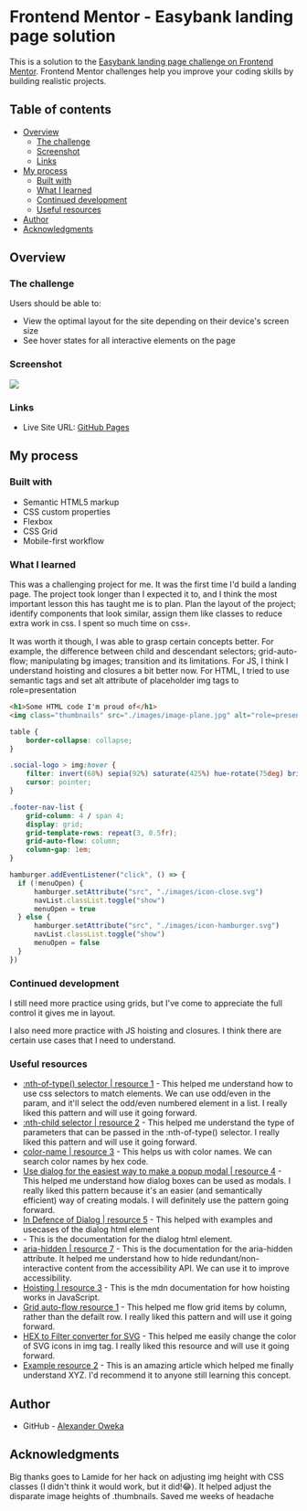 # Frontend Mentor - Easybank landing page solution

This is a solution to the [Easybank landing page challenge on Frontend Mentor](https://www.frontendmentor.io/challenges/easybank-landing-page-WaUhkoDN). Frontend Mentor challenges help you improve your coding skills by building realistic projects. 

## Table of contents

- [Overview](#overview)
  - [The challenge](#the-challenge)
  - [Screenshot](#screenshot)
  - [Links](#links)
- [My process](#my-process)
  - [Built with](#built-with)
  - [What I learned](#what-i-learned)
  - [Continued development](#continued-development)
  - [Useful resources](#useful-resources)
- [Author](#author)
- [Acknowledgments](#acknowledgments)

## Overview

### The challenge

Users should be able to:

- View the optimal layout for the site depending on their device's screen size
- See hover states for all interactive elements on the page

### Screenshot

![](./design/Screenshot%20(webview)%202022-05-14%20120959.png)

### Links

- Live Site URL: [GitHub Pages](https://alexola-ng.github.io/Projects/easybank-landing-page-master/index.html)

## My process

### Built with

- Semantic HTML5 markup
- CSS custom properties
- Flexbox
- CSS Grid
- Mobile-first workflow

### What I learned

This was a challenging project for me. It was the first time I'd build a landing page. The project took longer than I expected it to, and I think the most important lesson this has taught me is to plan. Plan the layout of the project; identify components that look similar, assign them like classes to reduce extra work in css. I spent so much time on css💀.

It was worth it though, I was able to grasp certain concepts better. For example, the difference between child and descendant selectors; grid-auto-flow; manipulating bg images; transition and its limitations. For JS, I think I understand hoisting and closures a bit better now. For HTML, I tried to use semantic tags and set alt attribute of placeholder img tags to role=presentation


```html
<h1>Some HTML code I'm proud of</h1>
<img class="thumbnails" src="./images/image-plane.jpg" alt="role=presentation">
```
```css
table {
    border-collapse: collapse;
}

.social-logo > img:hover {
    filter: invert(68%) sepia(92%) saturate(425%) hue-rotate(75deg) brightness(89%) contrast(85%);
    cursor: pointer;
}

.footer-nav-list {
    grid-column: 4 / span 4;
    display: grid;
    grid-template-rows: repeat(3, 0.5fr);
    grid-auto-flow: column;
    column-gap: 1em;
}
```
```js
hamburger.addEventListener("click", () => { 
  if (!menuOpen) {
      hamburger.setAttribute("src", "./images/icon-close.svg")
      navList.classList.toggle("show")
      menuOpen = true
  } else {
      hamburger.setAttribute("src", "./images/icon-hamburger.svg")
      navList.classList.toggle("show")
      menuOpen = false
  }
})
```

### Continued development

I still need more practice using grids, but I've come to appreciate the full control it gives me in layout.

I also need more practice with JS hoisting and closures. I think there are certain use cases that I need to understand.

### Useful resources

- [:nth-of-type() selector | resource 1](https://developer.mozilla.org/en-US/docs/Web/CSS/:nth-of-type) - This helped me understand how to use css selectors to match elements. We can use odd/even in the param, and it'll select the odd/even numbered element in a list. I really liked this pattern and will use it going forward.
- [:nth-child selector | resource 2](https://developer.mozilla.org/en-US/docs/Web/CSS/:nth-child) - This helped me understand the type of parameters that can be passed in the :nth-of-type() selector. I really liked this pattern and will use it going forward.
- [color-name | resource 3](https://www.color-name.com/) - This helps us with color names. We can search color names by hex code.
- [Use dialog for the easiest way to make a popup modal | resource 4](https://www.youtube.com/watch?v=TAB_v6yBXIE) - This helped me understand how dialog boxes can be used as modals. I really liked this pattern because it's an easier (and semantically efficient) way of creating modals. I will definitely use the pattern going forward.
- [In Defence of Dialog | resource 5](https://whistlr.info/2021/in-defence-of-dialog/) - This helped with examples and usecases of the dialog html element
- [<dialog>: The Dialog element | resource 6](https://developer.mozilla.org/en-US/docs/Web/HTML/Element/dialog) - This is the documentation for the dialog html element.
- [aria-hidden | resource 7](https://developer.mozilla.org/en-US/docs/Web/Accessibility/ARIA/Attributes/aria-hidden) - This is the documentation for the aria-hidden attribute. It helped me understand how to hide redundant/non-interactive content from the accessibility API. We can use it to improve accessibility.
- [Hoisting | resource 3](https://developer.mozilla.org/en-US/docs/Glossary/Hoisting) - This is the mdn documentation for how hoisting works in JavaScript.
- [Grid auto-flow resource 1](https://developer.mozilla.org/en-US/docs/Web/CSS/CSS_Grid_Layout/Auto-placement_in_CSS_Grid_Layout) - This helped me flow grid items by column, rather than the defailt row. I really liked this pattern and will use it going forward.
- [HEX to Filter converter for SVG](https://codepen.io/sosuke/pen/Pjoqqp) - This helped me easily change the color of SVG icons in img tag. I really liked this resource and will use it going forward.
- [Example resource 2](https://www.example.com) - This is an amazing article which helped me finally understand XYZ. I'd recommend it to anyone still learning this concept.

## Author

- GitHub - [Alexander Oweka](https://www.github.com/AlexOla-NG)

## Acknowledgments

Big thanks goes to Lamide for her hack on adjusting img height with CSS classes (I didn't think it would work, but it did!😂). It helped adjust the disparate image heights of .thumbnails. Saved me weeks of headache